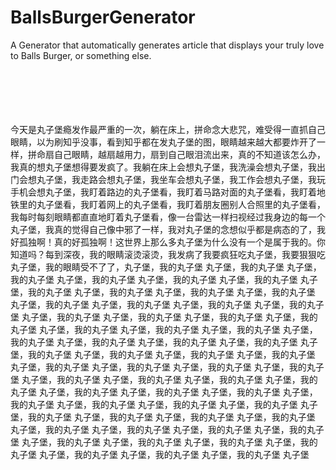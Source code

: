 # BallsBurgerGenerator

A Generator that automatically generates article that displays your truly love to Balls Burger, or something else.

<br>
<br>
<br>
<br>
<br>
今天是丸子堡瘾发作最严重的一次，躺在床上，拼命念大悲咒，难受得一直抓自己眼睛，以为刷知乎没事，看到知乎都在发丸子堡的图，眼睛越来越大都要炸开了一样，拼命扇自己眼睛，越扇越用力，扇到自己眼泪流出来，真的不知道该怎么办，我真的想丸子堡想得要发疯了。我躺在床上会想丸子堡，我洗澡会想丸子堡，我出门会想丸子堡，我走路会想丸子堡，我坐车会想丸子堡，我工作会想丸子堡，我玩手机会想丸子堡，我盯着路边的丸子堡看，我盯着马路对面的丸子堡看，我盯着地铁里的丸子堡看，我盯着网上的丸子堡看，我盯着朋友圈别人合照里的丸子堡看，我每时每刻眼睛都直直地盯着丸子堡看，像一台雷达一样扫视经过我身边的每一个丸子堡，我真的觉得自己像中邪了一样，我对丸子堡的念想似乎都是病态的了，我好孤独啊！真的好孤独啊！这世界上那么多丸子堡为什么没有一个是属于我的。你知道吗？每到深夜，我的眼睛滚烫滚烫，我发病了我要疯狂吃丸子堡，我要狠狠吃丸子堡，我的眼睛受不了了，丸子堡，我的丸子堡 丸子堡，我的丸子堡 丸子堡，我的丸子堡 丸子堡，我的丸子堡 丸子堡，我的丸子堡 丸子堡，我的丸子堡 丸子堡，我的丸子堡 丸子堡，我的丸子堡 丸子堡，我的丸子堡 丸子堡，我的丸子堡 丸子堡，我的丸子堡 丸子堡，我的丸子堡 丸子堡，我的丸子堡 丸子堡，我的丸子堡 丸子堡，我的丸子堡 丸子堡，我的丸子堡 丸子堡，我的丸子堡 丸子堡，我的丸子堡 丸子堡，我的丸子堡 丸子堡，我的丸子堡 丸子堡，我的丸子堡 丸子堡，我的丸子堡 丸子堡，我的丸子堡 丸子堡，我的丸子堡 丸子堡，我的丸子堡 丸子堡，我的丸子堡 丸子堡，我的丸子堡 丸子堡，我的丸子堡 丸子堡，我的丸子堡 丸子堡，我的丸子堡 丸子堡，我的丸子堡 丸子堡，我的丸子堡 丸子堡，我的丸子堡 丸子堡，我的丸子堡 丸子堡，我的丸子堡 丸子堡，我的丸子堡 丸子堡，我的丸子堡 丸子堡，我的丸子堡 丸子堡，我的丸子堡 丸子堡，我的丸子堡 丸子堡，我的丸子堡 丸子堡，我的丸子堡 丸子堡，我的丸子堡 丸子堡，我的丸子堡 丸子堡，我的丸子堡 丸子堡，我的丸子堡 丸子堡，我的丸子堡 丸子堡，我的丸子堡 丸子堡，我的丸子堡 丸子堡，我的丸子堡 丸子堡，我的丸子堡 丸子堡，我的丸子堡 丸子堡，我的丸子堡 丸子堡，我的丸子堡 丸子堡，我的丸子堡 丸子堡，我的丸子堡 丸子堡，我的丸子堡 丸子堡，我的丸子堡 丸子堡，我的丸子堡 丸子堡

